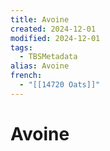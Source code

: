 ```yaml
---
title: Avoine
created: 2024-12-01
modified: 2024-12-01
tags:
  - TBSMetadata
alias: Avoine
french:
  - "[[14720 Oats]]"
---
```

# Avoine
